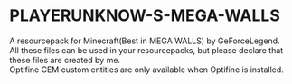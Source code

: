 # PLAYERUNKNOW-S-MEGA-WALLS
A resourcepack for Minecraft(Best in MEGA WALLS) by GeForceLegend.     
All these files can be used in your resourcepacks, but please declare that these files are created by me.   
Optifine CEM custom entities are only available when Optifine is installed.
